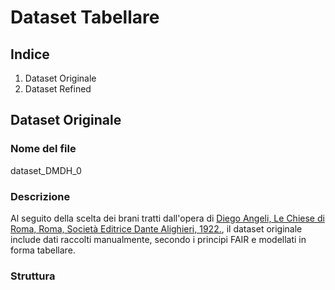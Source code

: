 # Dataset Tabellare 

## Indice 
1. Dataset Originale
2. Dataset Refined

## Dataset Originale 

### Nome del file 
dataset_DMDH_0

### Descrizione 
Al seguito della scelta dei brani tratti dall'opera di [Diego Angeli, Le Chiese di Roma, Roma, Società Editrice Dante Alighieri, 1922.](https://archive.org/details/lechiesediromagu00ange_0/page/n7/mode/2up), il dataset originale include dati raccolti manualmente, secondo i principi FAIR e modellati in forma tabellare. 

### Struttura





